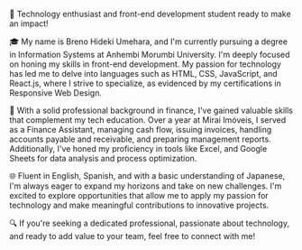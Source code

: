 🚀 Technology enthusiast and front-end development student ready to make an impact!

🎓 My name is Breno Hideki Umehara, and I'm currently pursuing a degree in Information Systems at Anhembi Morumbi University. I'm deeply focused on honing my skills in front-end development. My passion for technology has led me to delve into languages such as HTML, CSS, JavaScript, and React.js, where I strive to specialize, as evidenced by my certifications in Responsive Web Design.

💼 With a solid professional background in finance, I've gained valuable skills that complement my tech education. Over a year at Mirai Imóveis, I served as a Finance Assistant, managing cash flow, issuing invoices, handling accounts payable and receivable, and preparing management reports. Additionally, I've honed my proficiency in tools like Excel, and Google Sheets for data analysis and process optimization.

🌐 Fluent in English, Spanish, and with a basic understanding of Japanese, I'm always eager to expand my horizons and take on new challenges. I'm excited to explore opportunities that allow me to apply my passion for technology and make meaningful contributions to innovative projects.

🔍 If you're seeking a dedicated professional, passionate about technology, and ready to add value to your team, feel free to connect with me!
